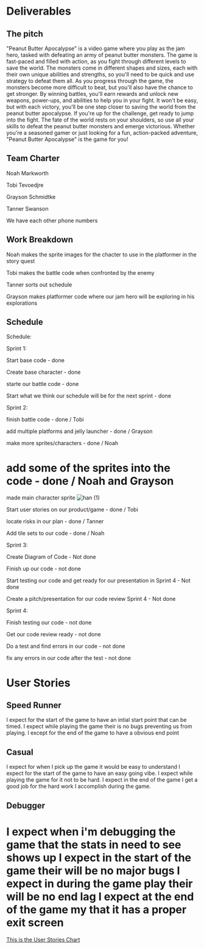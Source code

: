 # Deliverables
## The pitch
"Peanut Butter Apocalypse" is a video game where you play as the jam hero, tasked with defeating an army of peanut butter monsters. The game is fast-paced and filled with action, as you fight through different levels to save the world. The monsters come in different shapes and sizes, each with their own unique abilities and strengths, so you'll need to be quick and use strategy to defeat them all.
As you progress through the game, the monsters become more difficult to beat, but you'll also have the chance to get stronger. By winning battles, you'll earn rewards and unlock new weapons, power-ups, and abilities to help you in your fight. It won't be easy, but with each victory, you'll be one step closer to saving the world from the peanut butter apocalypse.
If you're up for the challenge, get ready to jump into the fight. The fate of the world rests on your shoulders, so use all your skills to defeat the peanut butter monsters and emerge victorious. Whether you're a seasoned gamer or just looking for a fun, action-packed adventure, "Peanut Butter Apocalypse" is the game for you!

## Team Charter
Noah Markworth

Tobi Tevoedjre

Grayson Schmidtke

Tanner Swanson

We have each other phone numbers

## Work Breakdown
Noah makes the sprite images for the chacter to use in the platformer in the story quest

Tobi makes the battle code when confronted by the enemy 

Tanner sorts out schedule 

Grayson makes platformer code where our jam hero will be exploring in his explorations

## Schedule
Schedule:

Sprint 1:

Start base code - done

Create base character - done

starte our battle code - done

Start what we think our schedule will be for the next sprint - done

Sprint 2:

finish battle code - done / Tobi

add multiple platforms and jelly launcher - done / Grayson

make more sprites/characters - done / Noah

add some of the sprites into the code - done / Noah and Grayson
=======

made main character sprite
![han (1)](https://user-images.githubusercontent.com/122053077/215345959-4c911b0f-39a4-4c03-851c-b3fc6a46bba6.png)

Start user stories on our product/game - done / Tobi

locate risks in our plan - done / Tanner

Add tile sets to our code - done / Noah

Sprint 3:

Create Diagram of Code - Not done

Finish up our code - not done

Start testing our code and get ready for our presentation in Sprint 4 - Not done

Create a pitch/presentation for our code review Sprint 4 - Not done

Sprint 4:

Finish testing our code - not done

Get our code review ready - not done

Do a test and find errors in our code - not done

fix any errors in our code after the test - not done

# User Stories

## Speed Runner
I expect for the start of the game to have an intial start point that can be timed.
I expect while playing the game their is no bugs preventing us from playing.
I except for the end of the game to have a obvious end point

## Casual
I expect for when I pick up the game it would be easy to understand
I expect for the start of the game to have an easy going vibe. 
I expect while playing the game for it not to be hard. 
I expect in the end of the game I get a good job for the hard work I accomplish during the game. 

## Debugger
I expect when i'm debugging the game that the stats in need to see shows up 
I expect in the start of the game their will be no major bugs
I expect in during the game play their will be no end lag
I expect at the end of the game my that it has a proper exit screen
=======
[This is the User Stories Chart](https://lucid.app/lucidchart/95656072-dc2e-44dd-800b-6fb2fa70e74c/edit?viewport_loc=31%2C-65%2C1379%2C1513%2C0_0&invitationId=inv_9d513ebe-b1a5-4257-9d4b-bb3141e820e6)


